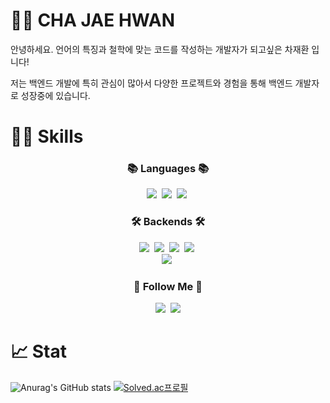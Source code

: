 # ✋🏻 CHA JAE HWAN
안녕하세요. 언어의 특징과 철학에 맞는 코드를 작성하는 개발자가 되고싶은 차재환 입니다! 

저는 백엔드 개발에 특히 관심이 많아서 다양한 프로젝트와 경험을 통해 백엔드 개발자로 성장중에 있습니다.




# 💪🏻 Skills
<h3 align="center">📚 Languages 📚</h3>
<p align="center">
  <img src="https://img.shields.io/badge/Java-007396?style=flat-square&logo=Java&logoColor=white"/></a>&nbsp
  <img src="https://img.shields.io/badge/Javascript-ffb13b?style=flat-square&logo=javascript&logoColor=white"/></a>&nbsp 
  <img src="https://img.shields.io/badge/Python-3766AB?style=flat-square&logo=Python&logoColor=white"/></a>&nbsp 
</p>

<h3 align="center">🛠️ Backends 🛠️</h3>
<p align="center">
  <img src="https://img.shields.io/badge/Spring-6DB33F?style=flat-square&logo=Spring&logoColor=white"/></a>&nbsp
  <img src="https://img.shields.io/badge/SpringBoot-6DB33F?style=flat-square&logo=SpringBoot&logoColor=white"/></a>&nbsp 
  <img src="https://img.shields.io/badge/Node.js-339933?style=flat-square&logo=Node.js&logoColor=white"/></a>&nbsp
  <img src="https://img.shields.io/badge/Express-000000?style=flat-square&logo=Express&logoColor=white"/></a>&nbsp
  </br>
  <img src="https://img.shields.io/badge/Mysql-E6B91E?style=flat-square&logo=MySql&logoColor=white"/></a>&nbsp 
</p>

<!-- <h3 align="center">🛠️ DevOps 🛠️</h3>
<p align="center">
  <img src="https://img.shields.io/badge/AWS-232F3E?style=flat-square&logo=AmazonAWS&logoColor=white"/></a>&nbsp 
  <img src="https://img.shields.io/badge/Docker-2496ED?style=flat-square&logo=Docker&logoColor=white"/></a>&nbsp 
</p> -->

<h3 align="center">🌈 Follow Me 🌈</h3>
<p align="center">
  <a href=""><img src="https://img.shields.io/badge/Tech%20Blog-11B48A?style=flat-square&logo=Vimeo&logoColor=white&link=https://velog.io/@barded"/></a>&nbsp
  <a href=""><img src="https://img.shields.io/badge/Gmail-d14836?style=flat-square&logo=Gmail&logoColor=white&link=kimhyein7110@barded.com"/></a>
</p>

  
<!-- <p align="center">
<picture>
<source
  srcset="https://github-readme-stats.vercel.app/api?username=barded1998&hide=contribs&show_icons=true"
  media="(prefers-color-scheme: dark)"
/>
<img src="https://github-readme-stats.vercel.app/api?username=barded1998&show_icons=true" />
</picture>
</p>   -->

# 📈 Stat
![Anurag's GitHub stats](https://github-readme-stats.vercel.app/api?username=barded1998&hide=contribs&show_icons=true)
[![Solved.ac프로필](http://mazassumnida.wtf/api/v2/generate_badge?boj=barded1998)](https://solved.ac/barded1998)
